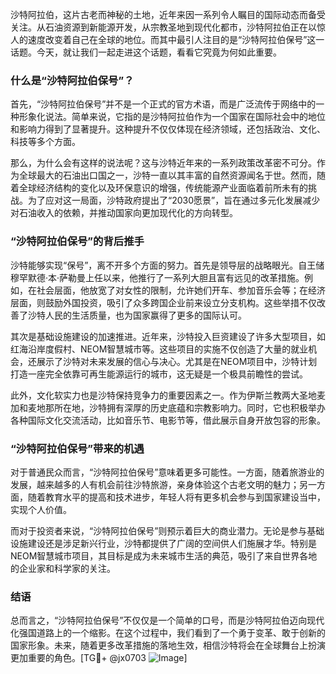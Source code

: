沙特阿拉伯，这片古老而神秘的土地，近年来因一系列令人瞩目的国际动态而备受关注。从石油资源到新能源开发，从宗教圣地到现代化都市，沙特阿拉伯正在以惊人的速度改变着自己在全球的地位。而其中最引人注目的是“沙特阿拉伯保号”这一话题。今天，就让我们一起走进这个话题，看看它究竟为何如此重要。

### 什么是“沙特阿拉伯保号”？

首先，“沙特阿拉伯保号”并不是一个正式的官方术语，而是广泛流传于网络中的一种形象化说法。简单来说，它指的是沙特阿拉伯作为一个国家在国际社会中的地位和影响力得到了显著提升。这种提升不仅仅体现在经济领域，还包括政治、文化、科技等多个方面。

那么，为什么会有这样的说法呢？这与沙特近年来的一系列政策改革密不可分。作为全球最大的石油出口国之一，沙特一直以其丰富的自然资源闻名于世。然而，随着全球经济结构的变化以及环保意识的增强，传统能源产业面临着前所未有的挑战。为了应对这一局面，沙特政府提出了“2030愿景”，旨在通过多元化发展减少对石油收入的依赖，并推动国家向更加现代化的方向转型。

### “沙特阿拉伯保号”的背后推手

沙特能够实现“保号”，离不开多个方面的努力。首先是领导层的战略眼光。自王储穆罕默德·本·萨勒曼上任以来，他推行了一系列大胆且富有远见的改革措施。例如，在社会层面，他放宽了对女性的限制，允许她们开车、参加音乐会等；在经济层面，则鼓励外国投资，吸引了众多跨国企业前来设立分支机构。这些举措不仅改善了沙特人民的生活质量，也为国家赢得了更多的国际认可。

其次是基础设施建设的加速推进。近年来，沙特投入巨资建设了许多大型项目，如红海沿岸度假村、NEOM智慧城市等。这些项目的实施不仅创造了大量的就业机会，还展示了沙特对未来发展的信心与决心。尤其是在NEOM项目中，沙特计划打造一座完全依靠可再生能源运行的城市，这无疑是一个极具前瞻性的尝试。

此外，文化软实力也是沙特保持竞争力的重要因素之一。作为伊斯兰教两大圣地麦加和麦地那所在地，沙特拥有深厚的历史底蕴和宗教影响力。同时，它也积极举办各种国际文化交流活动，比如音乐节、电影节等，借此展示自身开放包容的形象。

### “沙特阿拉伯保号”带来的机遇

对于普通民众而言，“沙特阿拉伯保号”意味着更多可能性。一方面，随着旅游业的发展，越来越多的人有机会前往沙特旅游，亲身体验这个古老文明的魅力；另一方面，随着教育水平的提高和技术进步，年轻人将有更多机会参与到国家建设当中，实现个人价值。

而对于投资者来说，“沙特阿拉伯保号”则预示着巨大的商业潜力。无论是参与基础设施建设还是涉足新兴行业，沙特都提供了广阔的空间供人们施展才华。特别是NEOM智慧城市项目，其目标是成为未来城市生活的典范，吸引了来自世界各地的企业家和科学家的关注。

### 结语

总而言之，“沙特阿拉伯保号”不仅仅是一个简单的口号，而是沙特阿拉伯迈向现代化强国道路上的一个缩影。在这个过程中，我们看到了一个勇于变革、敢于创新的国家形象。未来，随着更多改革措施的落地生效，相信沙特将会在全球舞台上扮演更加重要的角色。[TG💪+ @jx0703 ![Image](https://github.com/user-attachments/assets/dbca1d08-cadb-493c-b0ec-ad6f7a83f270)]